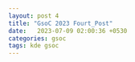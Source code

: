 ```yaml
---
layout: post 4
title: "GsoC 2023 Fourt_Post"
date:   2023-07-09 02:00:36 +0530
categories: gsoc
tags: kde gsoc
---
```

